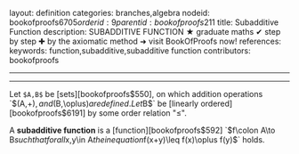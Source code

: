 layout: definition
categories: branches,algebra
nodeid: bookofproofs$6705
orderid: 9
parentid: bookofproofs$211
title: Subadditive Function
description: SUBADDITIVE FUNCTION &#9733; graduate maths &#10004; step by step &#10010; by the axiomatic method &#10140; visit BookOfProofs now!
references: 
keywords: function,subadditive,subadditive function
contributors: bookofproofs

---


---

Let `$A,B$` be [sets][bookofproofs$550], on which addition operations `$(A,+)$`, and `$(B,\oplus)$` are defined. Let `$B$` be [linearly ordered][bookofproofs$6191] by some order relation "$\le$". 

A **subadditive function** is a [function][bookofproofs$592] `$f\colon A\to B$` such that for all `$x,y\in A$` the inequation `$f(x+y)\leq f(x)\oplus f(y)$` holds.
